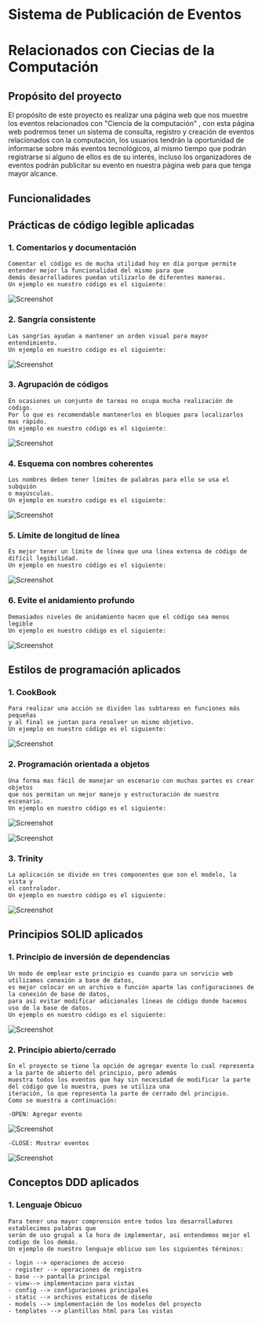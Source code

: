 # Sistema de Publicación de Eventos 
# Relacionados con Ciecias de la Computación

## Propósito del proyecto


El propósito de este proyecto es realizar una página web que nos muestre los
eventos relacionados con "Ciencia de la computación" , con esta página web podremos tener un sistema de consulta, registro y creación 
de eventos relacionados con la computación, los usuarios tendrán la oportunidad de informarse sobre más eventos tecnológicos, 
al mismo tiempo que podrán registrarse si alguno de ellos es de su interés, incluso los organizadores de eventos podrán publicitar
su evento en nuestra página web para que tenga mayor alcance. 

## Funcionalidades

## Prácticas de código legible aplicadas

### 1. Comentarios y documentación 

    Comentar el código es de mucha utilidad hoy en día porque permite entender mejor la funcionalidad del mismo para que
    demás desarrolladores puedan utilizarlo de diferentes maneras. 
    Un ejemplo en nuestro código es el siguiente:
    
  ![Screenshot](Imagenes/screen1.png)
    
### 2. Sangría consistente 

    Las sangrías ayudan a mantener un orden visual para mayor entendimiento.
    Un ejemplo en nuestro código es el siguiente:
    
  ![Screenshot](Imagenes/screen2.png)
    
 ### 3. Agrupación de códigos 

    En ocasiones un conjunto de tareas no ocupa mucha realización de código.
    Por lo que es recomendable mantenerlos en bloques para localizarlos mas rápido.
    Un ejemplo en nuestro código es el siguiente:
    
  ![Screenshot](Imagenes/screen3.png)   
    

  ### 4. Esquema con nombres coherentes

    Los nombres deben tener límites de palabras para ello se usa el subquión 
    o mayúsculas.
    Un ejemplo en nuestro codigo es el siguiente:
    
  ![Screenshot](Imagenes/screen4.png)   
  
  
  ### 5. Límite de longitud de línea

    Es mejor tener un límite de línea que una línea extensa de código de
    difícil legibilidad.
    Un ejemplo en nuestro código es el siguiente:
    
  ![Screenshot](Imagenes/screen5.png)   
    
    
   ### 6. Evite el anidamiento profundo

    Demasiados niveles de anidamiento hacen que el código sea menos legible
    Un ejemplo en nuestro código es el siguiente:
    
  ![Screenshot](Imagenes/screen6.png) 


## Estilos de programación aplicados

### 1. CookBook 

    Para realizar una acción se dividen las subtareas en funciones más pequeñas
    y al final se juntan para resolver un mismo objetivo.
    Un ejemplo en nuestro código es el siguiente:
    
  ![Screenshot](Imagenes/screen7.png)

### 2. Programación orientada a objetos

    Una forma mas fácil de manejar un escenario con muchas partes es crear objetos
    que nos permitan un mejor manejo y estructuración de nuestro escenario. 
    Un ejemplo en nuestro código es el siguiente:
    
  ![Screenshot](Imagenes/screen8.png)
  
  ![Screenshot](Imagenes/screen9.png)

### 3. Trinity

    La aplicación se divide en tres componentes que son el modelo, la vista y
    el controlador. 
    Un ejemplo en nuestro código es el siguiente:
    
  ![Screenshot](Imagenes/screen10.png)

## Principios SOLID aplicados

### 1. Principio de inversión de dependencias 
    
    Un modo de emplear este principio es cuando para un servicio web utilizamos conexión a base de datos,
    es mejor colocar en un archivo o función aparte las configuraciones de la conexión de base de datos,
    para así evitar modificar adicionales líneas de código donde hacemos uso de la base de datos.
    Un ejemplo en nuestro código es el siguiente:
    
  ![Screenshot](Imagenes/screen11.png)
  
### 2. Principio abierto/cerrado
    
    En el proyecto se tiene la opción de agregar evento lo cual representa a la parte de abierto del principio, pero además 
    muestra todos los eventos que hay sin necesidad de modificar la parte del código que lo muestra, pues se utiliza una 
    iteración, lo que representa la parte de cerrado del principio.
    Como se muestra a continuación:
    
    -OPEN: Agregar evento
   ![Screenshot](Imagenes/screen13.png)
   
    -CLOSE: Mostrar eventos
   ![Screenshot](Imagenes/screen12.png)
    
    


## Conceptos DDD aplicados 

### 1. Lenguaje Obicuo
    
    Para tener una mayor comprensión entre todos los desarrolladores establecimos palabras que
    serán de uso grupal a la hora de implementar, asi entendemos mejor el codigo de los demás.
    Un ejemplo de nuestro lenguaje oblicuo son los siguientes términos:
    
    - login --> operaciones de acceso
    - register --> operaciones de registro
    - base --> pantalla principal
    - view--> implementacion para vistas
    - config --> configuraciones principales
    - static --> archivos estaticos de diseño
    - models --> implementación de los modelos del proyecto
    - templates --> plantillas html para las vistas 
    
    
  









